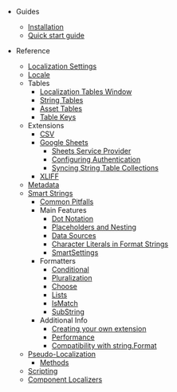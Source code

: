 * Guides
  * [Installation](Installation.md)
  * [Quick start guide](QuickStartGuide.md)

* Reference
  * [Localization Settings](LocalizationSettings.md)
  * [Locale](Locale.md)
  * Tables
    * [Localization Tables Window](LocalizationTablesWindow.md)
    * [String Tables](StringTables.md)
    * [Asset Tables](AssetTables.md)
    * [Table Keys](TableEntryKeys.md)
  * Extensions
    * [CSV](CSV.md)
    * [Google Sheets](Google-Sheets.md)
      * [Sheets Service Provider](Google-Sheets-Sheets-Service-Provider.md)
      * [Configuring Authentication](Google-Sheets-Configuring-Authentication.md)
      * [Syncing String Table Collections](Google-Sheets-Syncing-StringTableCollections.md)
    * [XLIFF](XLIFF.md)
  * [Metadata](Metadata.md)
  * [Smart Strings](SmartStrings.md)
    * [Common Pitfalls](Common-Pitfalls.md)
    * Main Features
      * [Dot Notation](Dot-Notation.md)
      * [Placeholders and Nesting](Placeholders-and-Nesting.md)
      * [Data Sources](Data-Sources.md)
      * [Character Literals in Format Strings](Character-Literals-in-Format-Strings.md)
      * [SmartSettings](SmartSettings.md)
    * Formatters
      * [Conditional](Conditional.md)
      * [Pluralization](Pluralization.md)
      * [Choose](Choose.md)
      * [Lists](Lists.md)
      * [IsMatch](IsMatch.md)
      * [SubString](SubString.md)
    * Additional Info
      * [Creating your own extension](Writing-an-Extension.md)
      * [Performance](Performance.md)
      * [Compatibility with string.Format](Compatibility-with-string.Format.md)
  * [Pseudo-Localization](Pseudo-Localization.md)
    * [Methods](Pseudo-Localization-Methods.md)
  * [Scripting](Scripting.md)
  * [Component Localizers](ComponentLocalizers.md)
